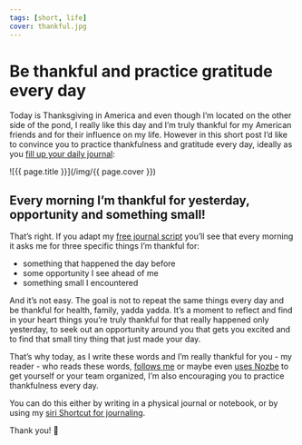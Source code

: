 ```yaml
---
tags: [short, life]
cover: thankful.jpg
---
```


# Be thankful and practice gratitude every day

Today is Thanksgiving in America and even though I’m located on the other side of the pond, I really like this day and I’m truly thankful for my American friends and for their influence on my life. However in this short post I’d like to convince you to practice thankfulness and gratitude every day, ideally as you [fill up your daily journal](/journal/):

<!--More-->

![{{ page.title }}](/img/{{ page.cover }})

## Every morning I’m thankful for yesterday, opportunity and something small!

That’s right. If you adapt my [free journal script](/journal) you’ll see that every morning it asks me for three specific things I’m thankful for:

- something that happened the day before
- some opportunity I see ahead of me
- something small I encountered

And it’s not easy. The goal is not to repeat the same things every day and be thankful for health, family, yadda yadda. It’s a moment to reflect and find in your heart things you’re truly thankful for that really happened only yesterday, to seek out an opportunity around you that gets you excited and to find that small tiny thing that just made your day.

That’s why today, as I write these words and I’m really thankful for you - my reader - who reads these words, [follows me](/contact) or maybe even [uses Nozbe][n] to get yourself or your team organized, I’m also encouraging you to practice thankfulness every day.

You can do this either by writing in a physical journal or notebook, or by using my [siri Shortcut for journaling](/journal).

Thank you! 🙏

[n]: https://michael.gratis/nozbe